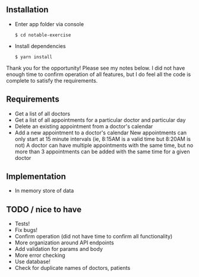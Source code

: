 ## Installation

- Enter app folder via console

  `$ cd notable-exercise`
  
- Install dependencies

  `$ yarn install`  

Thank you for the opportunity! Please see my notes below.  I did not have enough time to confirm operation of all features, but I do feel all the code is complete to satisfy the requirements.

## Requirements

- Get a list of all doctors 
- Get a list of all appointments for a particular doctor and particular day 
- Delete an existing appointment from a doctor's calendar 
- Add a new appointment to a doctor's calendar 
    New appointments can only start at 15 minute intervals (ie, 8:15AM is a valid time but 8:20AM is not) 
    A doctor can have multiple appointments with the same time, but no more than 3 appointments can be added with the same time for a given doctor


## Implementation
- In memory store of data

## TODO / nice to have
- Tests!
- Fix bugs!
- Confirm operation (did not have time to confirm all functionality)
- More organization around API endpoints 
- Add validation for params and body
- More error checking
- Use database!
- Check for duplicate names of doctors, patients
